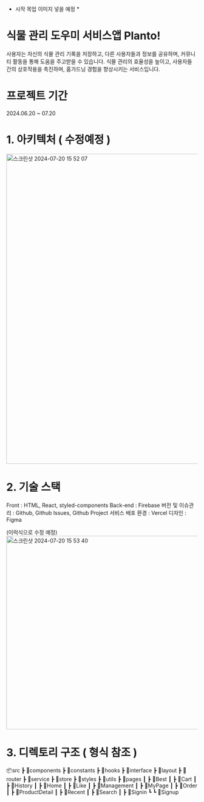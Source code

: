 * 시작 목업 이미지 넣을 예정 *

# 식물 관리 도우미 서비스앱 Planto!

사용자는 자신의 식물 관리 기록을 저장하고, 다른 사용자들과 정보를 공유하며, 커뮤니티 활동을 통해 도움을 주고받을 수 있습니다. 식물 관리의 효율성을 높이고, 사용자들 간의 상호작용을 촉진하며, 홈가드닝 경험을 향상시키는 서비스입니다.

# 프로젝트 기간

2024.06.20 ~ 07.20

# 1. 아키텍처 ( 수정예정 )
<img width="814" alt="스크린샷 2024-07-20 15 52 07" src="https://github.com/user-attachments/assets/7f7573a0-e0b3-4e8d-abf1-1916caa5b060">

# 2. 기술 스택
Front : HTML, React, styled-components
Back-end : Firebase
버전 및 이슈관리 : Github, Github Issues, Github Project
서비스 배포 환경 : Vercel
디자인 : Figma

(이럭식으로 수정 예정)
<img width="508" alt="스크린샷 2024-07-20 15 53 40" src="https://github.com/user-attachments/assets/1b0c7c88-0694-4cd8-801c-a37e218ff5d4">

# 3. 디렉토리 구조 ( 형식 참조 ) 

📦src
 ┣ 📂components
 ┣ 📂constants
 ┣ 📂hooks
 ┣ 📂interface
 ┣ 📂layout
 ┣ 📂router
 ┣ 📂service
 ┣ 📂store
 ┣ 📂styles
 ┣ 📂utils
 ┣ 📂pages
 ┃ ┣ 📂Best
 ┃ ┣ 📂Cart
 ┃ ┣ 📂History
 ┃ ┣ 📂Home
 ┃ ┣ 📂Like
 ┃ ┣ 📂Management
 ┃ ┣ 📂MyPage
 ┃ ┣ 📂Order
 ┃ ┣ 📂ProductDetail
 ┃ ┣ 📂Recent
 ┃ ┣ 📂Search
 ┃ ┣ 📂Signin
 ┗ ┗ 📂Signup
